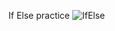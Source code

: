 If Else practice
![IfElse](https://github.com/user-attachments/assets/4a443405-d7b2-41fe-a407-cdc477473692)
